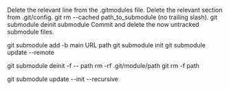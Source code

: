 Delete the relevant line from the .gitmodules file.
Delete the relevant section from .git/config.
git rm --cached path_to_submodule (no trailing slash).
git submodule deinit submodule
Commit and delete the now untracked submodule files.

git submodule add -b main URL path
git submodule init
git submodule update --remote

git submodule deinit -f -- path
rm -rf .git/module/path
git rm -f path

git submodule update --init --recursive
